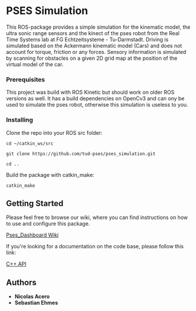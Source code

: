# PSES Simulation

This ROS-package provides a simple simulation for the kinematic model, the ultra sonic range sensors and the kinect of the pses robot from the Real Time Systems lab at FG Echtzeitsysteme - Tu-Darmstadt. Driving is simulated based on the Ackermann kinematic model (Cars) and does not account for torque, friction or any forces. Sensory information is simulated by scanning for obstacles on a given 2D grid map at the position of the virtual model of the car.

### Prerequisites

This project was build with ROS Kinetic but should work on older ROS versions as well.
It has a build dependencies on OpenCv3 and can ony be used to simulate the pses robot, otherwise this simulation is useless to you.
### Installing

Clone the repo into your ROS src folder:

`cd ~/catkin_ws/src`

`git clone https://github.com/tud-pses/pses_simulation.git`

`cd ..`

Build the package with catkin_make:

`catkin_make`

## Getting Started

Please feel free to browse our wiki, where you can find instructions on how to use and configure this package.

[Pses_Dashboard Wiki](https://github.com/tud-pses/pses_simulation/wiki)

If you're looking for a documentation on the code base, please follow this link:

[C++ API](https://tud-pses.github.io/pses_simulation/)

## Authors

* **Nicolas Acero**
* **Sebastian Ehmes**
